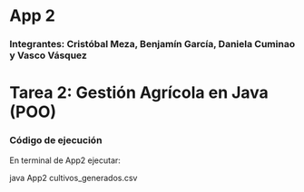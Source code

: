 # App 2

### Integrantes: Cristóbal Meza, Benjamín García, Daniela Cuminao y Vasco Vásquez

# Tarea 2: Gestión Agrícola en Java (POO)

### Código de ejecución

En terminal de App2 ejecutar:

java App2 cultivos_generados.csv